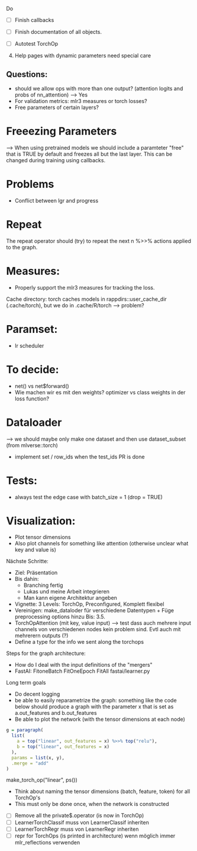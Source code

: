 Do


* [ ] Finish callbacks
* [ ] Finish documentation of all objects.
* [ ] Autotest TorchOp












4. Help pages with dynamic parameters need special care

## Questions:
- should we allow ops with more than one output? (attention logits and probs of nn_attention)
  --> Yes
- For validation metrics: mlr3 measures or torch losses?
- Free parameters of certain layers?


# Freeezing Parameters
  --> When using pretrained models we should include a paramteter "free" that is TRUE by default
  and freezes all but the last layer. This can be changed during training using callbacks.

# Problems

- Conflict between lgr and progress

# Repeat
The repeat operator should (try) to repeat the next n %>>% actions applied to the graph.

# Measures:

* Properly support the mlr3 measures for tracking the loss.


Cache directory:
  torch caches models in rappdirs::user_cache_dir (.cache/torch), but we do in
  .cache/R/torch --> problem?




# Paramset:
- lr scheduler

# To decide:
- net() vs net$forward()
- Wie machen wir es mit den weights? optimizer vs class weights in der loss function?

# Dataloader
--> we should maybe only make one dataset and then use dataset_subset (from mlverse::torch)
- implement set / row_ids when the test_ids PR is done

# Tests:
  - always test the edge case with batch\_size = 1 (drop = TRUE)

# Visualization:

  - Plot tensor dimensions
  - Also plot channels for something like attention (otherwise unclear what key and value is)


Nächste Schritte:
- Ziel: Präsentation
- Bis dahin:
    - Branching fertig
    - Lukas und meine Arbeit integrieren
    - Man kann eigene Architektur angeben
- Vignette: 3 Levels: TorchOp, Preconfigured, Komplett flexibel
- Vereinigen: make_dataloder für verschiedene Datentypen + Füge preprocessing options hinzu
Bis: 3.5.
- TorchOpAttention (mit key, value input) --> test dass auch mehrere input channels von
verschiedenen nodes kein problem sind. Evtl auch mit mehrerern outputs (?)
- Define a type for the info we sent along the torchops


Steps for the graph architecture:
- How do I deal with the input definitions of the "mergers"
- FastAI: FitoneBatch FitOneEpoch FitAll fastai/learner.py


Long term goals
- Do decent logging
- be able to easily reparametrize the graph: something like the code below should produce a graph
with the parameter x that is set as a.out_features and b.out_features
- Be able to plot the network (with the tensor dimensions at each node)

```r
g = paragraph(
  list(
    a = top("linear", out_features = x) %>>% top("relu"),
    b = top("linear", out_features = x)
  ),
  params = list(x, y),
  .merge = "add"
)

```

make_torch_op("linear", ps())
- Think about naming the tensor dimensions (batch, feature, token) for all TorchOp's
- This must only be done once, when the network is constructed

- [ ] Remove all the private$.operator (is now in TorchOp)
- [ ] LearnerTorchClassif muss von LearnerClassif inheriten
- [ ] LearnerTorchRegr muss von LearnerRegr inheriten
- [ ] repr for TorchOps (is printed in architecture)
wenn möglich immer mlr_reflections verwenden
